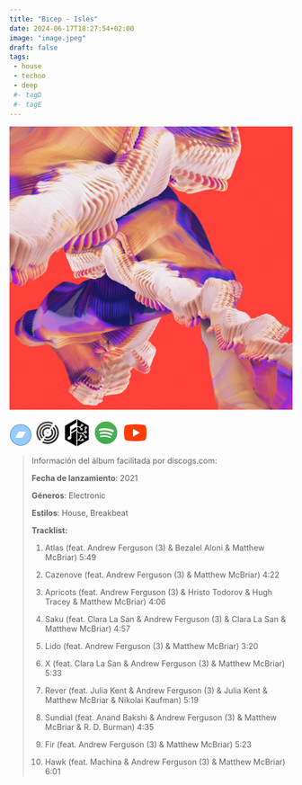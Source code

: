 ```yaml
---
title: "Bicep - Isles"
date: 2024-06-17T18:27:54+02:00
image: "image.jpeg"
draft: false
tags:
 - house
 - techno
 - deep
 #- tagD
 #- tagE
---
```

![cover](image.jpeg (Bicep - Isles))
 
[![bandcamp](../links/svg/bandcamp.png (bandcamp))](https://bicep.bandcamp.com/album/isles)
[![discogs](../links/svg/discogs.png (discogs))](https://www.discogs.com/master/1931418)
[![musicbrainz](../links/svg/musicbrainz.png (musicbrainz))](https://musicbrainz.org/release/4776807d-9c01-4b29-aad8-22f70ea7f093)
[![spotify](../links/svg/spotify.png (putify))](https://open.spotify.com/album/0EdtTRCl3J22AnWrNpH1w9)
[![youtube](../links/svg/youtube.png (youtube))](https://www.youtube.com/playlist?list=PL67cMGyeB5sGq0yZNPKqqi0_AdCDd8boF)
 
<!-- [![lastfm](../links/svg/lastfm.png (lastfm))]() -->
 
> Información del álbum facilitada por discogs.com:
> 
> **Fecha de lanzamiento**: 2021
> 
> **Géneros**: Electronic
> 
> **Estilos**: House, Breakbeat
> 
> **Tracklist:**
> 
>   1. Atlas 
> (feat. Andrew Ferguson (3) & Bezalel Aloni & Matthew McBriar)   5:49
> 
>   2. Cazenove 
> (feat. Andrew Ferguson (3) & Matthew McBriar)   4:22
> 
>   3. Apricots 
> (feat. Andrew Ferguson (3) & Hristo Todorov & Hugh Tracey & Matthew McBriar)   4:06
> 
>   4. Saku 
> (feat. Clara La San & Andrew Ferguson (3) & Clara La San & Matthew McBriar)   4:57
> 
>   5. Lido 
> (feat. Andrew Ferguson (3) & Matthew McBriar)   3:20
> 
>   6. X 
> (feat. Clara La San & Andrew Ferguson (3) & Matthew McBriar)   5:33
> 
>   7. Rever 
> (feat. Julia Kent & Andrew Ferguson (3) & Julia Kent & Matthew McBriar & Nikolai Kaufman)   5:19
> 
>   8. Sundial 
> (feat. Anand Bakshi & Andrew Ferguson (3) & Matthew McBriar & R. D. Burman)   4:35
> 
>   9. Fir 
> (feat. Andrew Ferguson (3) & Matthew McBriar)   5:23
> 
>   10. Hawk 
> (feat. Machìna & Andrew Ferguson (3) & Matthew McBriar)   6:01
> 
